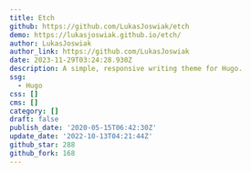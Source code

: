 ```yaml
---
title: Etch
github: https://github.com/LukasJoswiak/etch
demo: https://lukasjoswiak.github.io/etch/
author: LukasJoswiak
author_link: https://github.com/LukasJoswiak
date: 2023-11-29T03:24:28.930Z
description: A simple, responsive writing theme for Hugo.
ssg:
  - Hugo
css: []
cms: []
category: []
draft: false
publish_date: '2020-05-15T06:42:30Z'
update_date: '2022-10-13T04:21:44Z'
github_star: 288
github_fork: 168
---
```


